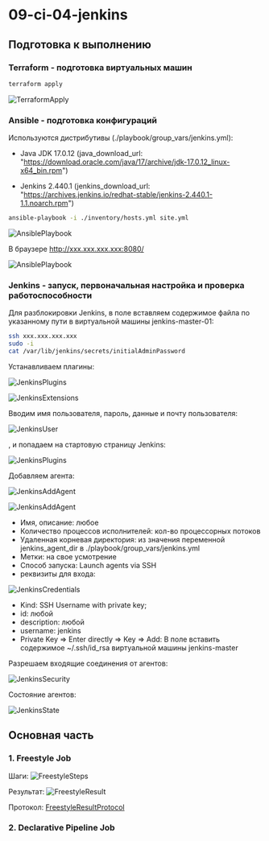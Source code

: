# 09-ci-04-jenkins

## Подготовка к выполнению

### Terraform - подготовка виртуальных машин
``` sh
terraform apply
```
![TerraformApply](./pictures/0_Terraform_Apply.png)

### Ansible - подготовка конфигураций

Используются дистрибутивы (./playbook/group_vars/jenkins.yml):

- Java JDK 17.0.12 (java_download_url: "https://download.oracle.com/java/17/archive/jdk-17.0.12_linux-x64_bin.rpm")

- Jenkins 2.440.1 (jenkins_download_url: "https://archives.jenkins.io/redhat-stable/jenkins-2.440.1-1.1.noarch.rpm")
``` sh
ansible-playbook -i ./inventory/hosts.yml site.yml
```

![AnsiblePlaybook](./pictures/0_Ansible_Playbook.png)

В браузере http://xxx.xxx.xxx.xxx:8080/

![AnsiblePlaybook](./pictures/0_Jenkins_Start.png)

### Jenkins - запуск, первоначальная настройка и проверка работоспособности

Для разблокировки Jenkins, в поле вставляем содержимое файла по указанному пути в виртуальной машины jenkins-master-01:
```sh
ssh xxx.xxx.xxx.xxx
sudo -i
cat /var/lib/jenkins/secrets/initialAdminPassword
```

Устанавливаем плагины:

![JenkinsPlugins](./pictures/0_Jenkins_Install_Plugin.png)

![JenkinsExtensions](./pictures/0_Jenkins_Download_Extensions.png)

Вводим имя пользователя, пароль, данные и почту пользователя:

![JenkinsUser](./pictures/0_Jenkins_Create_User.png)

, и попадаем на стартовую страницу Jenkins:

![JenkinsPlugins](./pictures/0_Jenkins_Wellcome.png)

Добавляем агента:

![JenkinsAddAgent](./pictures/0_Jenkins_Agent_Add1.png)

![JenkinsAddAgent](./pictures/0_Jenkins_Agent_Add2.png)

 - Имя, описание: любое
 - Количество процессов исполнителей: кол-во процессорных потоков
 - Удаленная корневая директория: из значения переменной jenkins_agent_dir в ./playbook/group_vars/jenkins.yml
 - Метки: на свое усмотрение
 - Способ запуска: Launch agents via SSH
 - реквизиты для входа:

![JenkinsCredentials](./pictures/0_Jenkins_Agent_Credentials.png)

 - Kind: SSH Username with private key;
 - id: любой
 - description: любой
 - username: jenkins
 - Private Key => Enter directly => Key => Add: В поле вставить содержимое ~/.ssh/id_rsa виртуальной машины jenkins-master 

Разрешаем входящие соединения от агентов:

![JenkinsSecurity](./pictures/0_Jenkins_Agent_Security.png)

Состояние агентов:

![JenkinsState](./pictures/0_Jenkins_Agents_State.png)

## Основная часть

### 1. Freestyle Job

Шаги:
![FreestyleSteps](./pictures/1_Freestyle_Step.png)

Результат:
![FreestyleResult](./pictures/1_Freestyle_Result.png)

Протокол: [FreestyleResultProtocol](./add/1_Freestyle_Result_Prot.txt)

### 2. Declarative Pipeline Job
